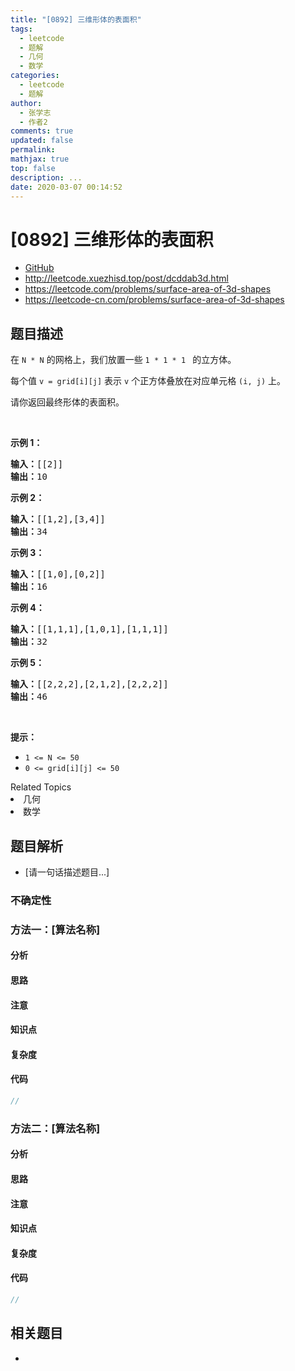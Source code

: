 ```yaml
---
title: "[0892] 三维形体的表面积"
tags:
  - leetcode
  - 题解
  - 几何
  - 数学
categories:
  - leetcode
  - 题解
author:
  - 张学志
  - 作者2
comments: true
updated: false
permalink:
mathjax: true
top: false
description: ...
date: 2020-03-07 00:14:52
---
```



# [0892] 三维形体的表面积
* [GitHub](https://github.com/algoboy101/LeetCodeCrowdsource/tree/master/_posts/QA/%5B0892%5D%20%E4%B8%89%E7%BB%B4%E5%BD%A2%E4%BD%93%E7%9A%84%E8%A1%A8%E9%9D%A2%E7%A7%AF.md)
* http://leetcode.xuezhisd.top/post/dcddab3d.html
* https://leetcode.com/problems/surface-area-of-3d-shapes
* https://leetcode-cn.com/problems/surface-area-of-3d-shapes


## 题目描述

<p>在&nbsp;<code>N&nbsp;*&nbsp;N</code>&nbsp;的网格上，我们放置一些&nbsp;<code>1 * 1 * 1&nbsp;</code>&nbsp;的立方体。</p>

<p>每个值&nbsp;<code>v = grid[i][j]</code>&nbsp;表示&nbsp;<code>v</code>&nbsp;个正方体叠放在对应单元格&nbsp;<code>(i, j)</code>&nbsp;上。</p>

<p>请你返回最终形体的表面积。</p>

<p>&nbsp;</p>

<ul>
</ul>

<p><strong>示例 1：</strong></p>

<pre><strong>输入：</strong>[[2]]
<strong>输出：</strong>10
</pre>

<p><strong>示例 2：</strong></p>

<pre><strong>输入：</strong>[[1,2],[3,4]]
<strong>输出：</strong>34
</pre>

<p><strong>示例 3：</strong></p>

<pre><strong>输入：</strong>[[1,0],[0,2]]
<strong>输出：</strong>16
</pre>

<p><strong>示例 4：</strong></p>

<pre><strong>输入：</strong>[[1,1,1],[1,0,1],[1,1,1]]
<strong>输出：</strong>32
</pre>

<p><strong>示例&nbsp;5：</strong></p>

<pre><strong>输入：</strong>[[2,2,2],[2,1,2],[2,2,2]]
<strong>输出：</strong>46
</pre>

<p>&nbsp;</p>

<p><strong>提示：</strong></p>

<ul>
	<li><code>1 &lt;= N &lt;= 50</code></li>
	<li><code>0 &lt;= grid[i][j] &lt;= 50</code></li>
</ul>
<div><div>Related Topics</div><div><li>几何</li><li>数学</li></div></div>


## 题目解析
* [请一句话描述题目...]

### 不确定性


### 方法一：[算法名称]

#### 分析

#### 思路

#### 注意

#### 知识点

#### 复杂度

#### 代码

```cpp
//
```


### 方法二：[算法名称]

#### 分析

#### 思路

#### 注意

#### 知识点

#### 复杂度

#### 代码

```cpp
//
```


## 相关题目
* 
